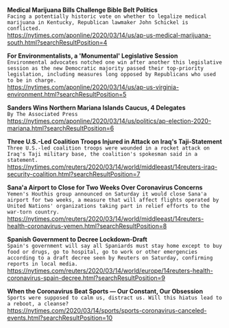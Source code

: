 **Medical Marijuana Bills Challenge Bible Belt Politics**\
`Facing a potentially historic vote on whether to legalize medical marijuana in Kentucky, Republican lawmaker John Schickel is conflicted.`\
https://nytimes.com/aponline/2020/03/14/us/ap-us-medical-marijuana-south.html?searchResultPosition=4

**For Environmentalists, a 'Monumental' Legislative Session**\
`Environmental advocates notched one win after another this legislative session as the new Democratic majority passed their top-priority legislation, including measures long opposed by Republicans who used to be in charge. `\
https://nytimes.com/aponline/2020/03/14/us/ap-us-virginia-environment.html?searchResultPosition=5

**Sanders Wins Northern Mariana Islands Caucus, 4 Delegates**\
`By The Associated Press`\
https://nytimes.com/aponline/2020/03/14/us/politics/ap-election-2020-mariana.html?searchResultPosition=6

**Three U.S.-Led Coalition Troops Injured in Attack on Iraq's Taji-Statement**\
`Three U.S.-led coalition troops were wounded in a rocket attack on Iraq's Taji military base, the coalition's spokesman said in a statement.`\
https://nytimes.com/reuters/2020/03/14/world/middleeast/14reuters-iraq-security-coalition.html?searchResultPosition=7

**Sana'a Airport to Close for Two Weeks Over Coronavirus Concerns**\
`Yemen's Houthis group announced on Saturday it would close Sana'a airport for two weeks, a measure that will affect flights operated by United Nations' organizations taking part in relief efforts to the war-torn country.`\
https://nytimes.com/reuters/2020/03/14/world/middleeast/14reuters-health-coronavirus-yemen.html?searchResultPosition=8

**Spanish Government to Decree Lockdown-Draft**\
`Spain's government will say all Spaniards must stay home except to buy food or drugs, go to hospital, go to work or other emergencies according to a draft decree seen by Reuters on Saturday, confirming reports in local media.`\
https://nytimes.com/reuters/2020/03/14/world/europe/14reuters-health-coronavirus-spain-decree.html?searchResultPosition=9

**When the Coronavirus Beat Sports — Our Constant, Our Obsession**\
`Sports were supposed to calm us, distract us. Will this hiatus lead to a reboot, a cleanse?`\
https://nytimes.com/2020/03/14/sports/sports-coronavirus-canceled-events.html?searchResultPosition=10

